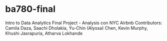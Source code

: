 # ba780-final
Intro to Data Analytics Final Project - Analysis con NYC Airbnb
Contributors: Camila Daza, Saachi Dholakia, Yu-Chin (Alyssa) Chen, Kevin Murphy, Khushi Jasrapuria, Atharva Lokhande
